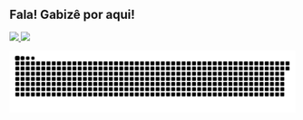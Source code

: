 ## Fala! Gabizê por aqui! 
 <div>
  <a href="https://github.com/devgabize">
  <img height="180em" src="https://github-readme-stats.vercel.app/api?username=devGabize&show_icons=true&theme=dracula&include_all_commits=true&count_private=true"/>
  <img height="180em" src="https://github-readme-stats.vercel.app/api/top-langs/?username=devGabize&layout=compact&langs_count=7&theme=dracula"/>
</div>
 
<div> 
 
  ![Snake animation](https://github.com/devgabize/devgabize/blob/output/github-contribution-grid-snake.svg)
 
</div>
